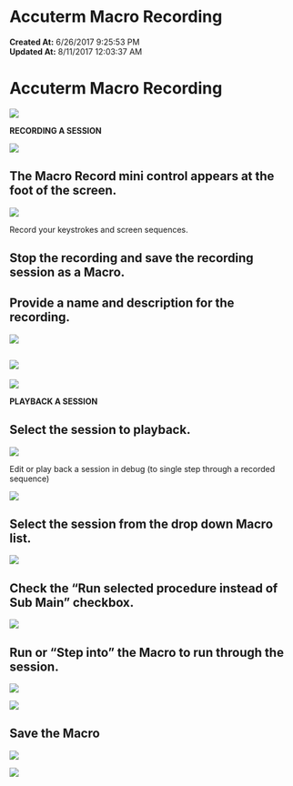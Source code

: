 # Accuterm Macro Recording

**Created At:** 6/26/2017 9:25:53 PM  
**Updated At:** 8/11/2017 12:03:37 AM  


# Accuterm Macro Recording

![](./macro_recorder_-_1.jpg)

**RECORDING A SESSION**

![](./macro_recorder_2.jpg)



## The Macro Record mini control appears at the foot of the screen.

![](./macro_recorder_-_3.jpg)

Record your keystrokes and screen sequences.

## Stop the recording and save the recording session as a Macro.

## Provide a name and description for the recording.

![](./mr-_4.png)

## ![](./mr_-_5.png)

![](./mr_6.png)

**PLAYBACK A SESSION**

## Select the session to playback.

![](./mr-7.jpg)

Edit or play back a session in debug (to single step through a recorded sequence)

![](./mr-8.png)



## Select the session from the drop down Macro list.

![](./mr_-_10.jpg)



## Check the “Run selected procedure instead of Sub Main” checkbox.

![](./mr_11.png)



## Run or “Step into” the Macro to run through the session.

![](./mr_12.png)

![](./mr_13.png)



## Save the Macro

![](./mr_14.png)

![](./mr_15.png)
